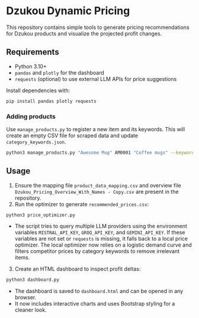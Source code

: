 # Dzukou Dynamic Pricing

This repository contains simple tools to generate pricing recommendations for Dzukou products and visualize the projected profit changes.

## Requirements
- Python 3.10+
- `pandas` and `plotly` for the dashboard
- `requests` (optional) to use external LLM APIs for price suggestions

Install dependencies with:
```bash
pip install pandas plotly requests
```

### Adding products
Use `manage_products.py` to register a new item and its keywords. This will
create an empty CSV file for scraped data and update `category_keywords.json`.

```bash
python3 manage_products.py "Awesome Mug" AM0001 "Coffee mugs" --keywords "mug,cup"
```

## Usage
1. Ensure the mapping file `product_data_mapping.csv` and overview file `Dzukou_Pricing_Overview_With_Names - Copy.csv` are present in the repository.
2. Run the optimizer to generate `recommended_prices.csv`:
```bash
python3 price_optimizer.py
```
   - The script tries to query multiple LLM providers using the environment variables `MISTRAL_API_KEY`, `GROQ_API_KEY`, and `GEMINI_API_KEY`. If these variables are not set or `requests` is missing, it falls back to a local price optimizer. The local optimizer now relies on a logistic demand curve and filters competitor prices by category keywords to remove irrelevant items.
3. Create an HTML dashboard to inspect profit deltas:
```bash
python3 dashboard.py
```
   - The dashboard is saved to `dashboard.html` and can be opened in any browser.
   - It now includes interactive charts and uses Bootstrap styling for a cleaner look.


